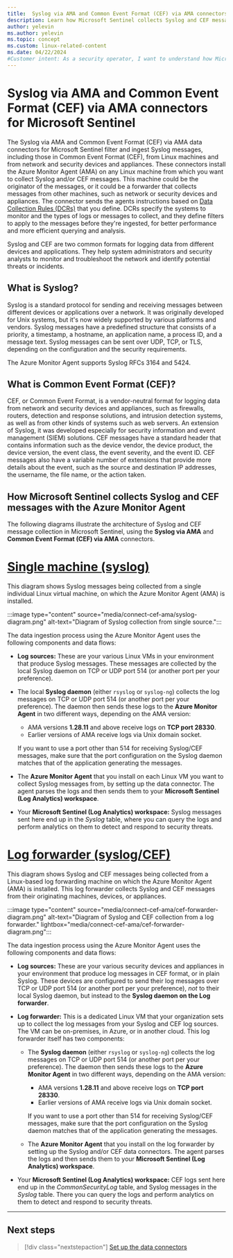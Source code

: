 ```yaml
---
title:  Syslog via AMA and Common Event Format (CEF) via AMA connectors for Microsoft Sentinel
description: Learn how Microsoft Sentinel collects Syslog and CEF messages with the Azure Monitor Agent.
author: yelevin
ms.author: yelevin
ms.topic: concept
ms.custom: linux-related-content
ms.date: 04/22/2024
#Customer intent: As a security operator, I want to understand how Microsoft Sentinel collects Syslog and CEF messages with the Azure Monitor Agent so that I can determine if this solution fits my organization's needs.  
---
```


# Syslog via AMA and Common Event Format (CEF) via AMA connectors for Microsoft Sentinel

The Syslog via AMA and Common Event Format (CEF) via AMA data connectors for Microsoft Sentinel filter and ingest Syslog messages, including those in Common Event Format (CEF), from Linux machines and from network and security devices and appliances. These connectors install the Azure Monitor Agent (AMA) on any Linux machine from which you want to collect Syslog and/or CEF messages. This machine could be the originator of the messages, or it could be a forwarder that collects messages from other machines, such as network or security devices and appliances. The connector sends the agents instructions based on [Data Collection Rules (DCRs)](../azure-monitor/essentials/data-collection-rule-overview.md) that you define. DCRs specify the systems to monitor and the types of logs or messages to collect, and they define filters to apply to the messages before they're ingested, for better performance and more efficient querying and analysis.

Syslog and CEF are two common formats for logging data from different devices and applications. They help system administrators and security analysts to monitor and troubleshoot the network and identify potential threats or incidents.

## What is Syslog?

Syslog is a standard protocol for sending and receiving messages between different devices or applications over a network. It was originally developed for Unix systems, but it's now widely supported by various platforms and vendors. Syslog messages have a predefined structure that consists of a priority, a timestamp, a hostname, an application name, a process ID, and a message text. Syslog messages can be sent over UDP, TCP, or TLS, depending on the configuration and the security requirements.

The Azure Monitor Agent supports Syslog RFCs 3164 and 5424.

## What is Common Event Format (CEF)?

CEF, or Common Event Format, is a vendor-neutral format for logging data from network and security devices and appliances, such as firewalls, routers, detection and response solutions, and intrusion detection systems, as well as from other kinds of systems such as web servers. An extension of Syslog, it was developed especially for security information and event management (SIEM) solutions. CEF messages have a standard header that contains information such as the device vendor, the device product, the device version, the event class, the event severity, and the event ID. CEF messages also have a variable number of extensions that provide more details about the event, such as the source and destination IP addresses, the username, the file name, or the action taken.

## How Microsoft Sentinel collects Syslog and CEF messages with the Azure Monitor Agent

The following diagrams illustrate the architecture of Syslog and CEF message collection in Microsoft Sentinel, using the **Syslog via AMA** and **Common Event Format (CEF) via AMA** connectors.

# [Single machine (syslog)](#tab/single)

This diagram shows Syslog messages being collected from a single individual Linux virtual machine, on which the Azure Monitor Agent (AMA) is installed.

:::image type="content" source="media/connect-cef-ama/syslog-diagram.png" alt-text="Diagram of Syslog collection from single source.":::

The data ingestion process using the Azure Monitor Agent uses the following components and data flows:

- **Log sources:** These are your various Linux VMs in your environment that produce Syslog messages. These messages are collected by the local Syslog daemon on TCP or UDP port 514 (or another port per your preference).

- The local **Syslog daemon** (either `rsyslog` or `syslog-ng`) collects the log messages on TCP or UDP port 514 (or another port per your preference). The daemon then sends these logs to the **Azure Monitor Agent**  in two different ways, depending on the AMA version:
     - AMA versions **1.28.11** and above receive logs on **TCP port 28330**.
    - Earlier versions of AMA receive logs via Unix domain socket.
    
    If you want to use a port other than 514 for receiving Syslog/CEF messages, make sure that the port configuration on the Syslog daemon matches that of the application generating the messages.

- The **Azure Monitor Agent** that you install on each Linux VM you want to collect Syslog messages from, by setting up the data connector. The agent parses the logs and then sends them to your **Microsoft Sentinel (Log Analytics) workspace**.

- Your **Microsoft Sentinel (Log Analytics) workspace:** Syslog messages sent here end up in the *Syslog* table, where you can query the logs and perform analytics on them to detect and respond to security threats.

# [Log forwarder (syslog/CEF)](#tab/forwarder)

This diagram shows Syslog and CEF messages being collected from a Linux-based log forwarding machine on which the Azure Monitor Agent (AMA) is installed. This log forwarder collects Syslog and CEF messages from their originating machines, devices, or appliances.

:::image type="content" source="media/connect-cef-ama/cef-forwarder-diagram.png" alt-text="Diagram of Syslog and CEF collection from a log forwarder." lightbox="media/connect-cef-ama/cef-forwarder-diagram.png":::

The data ingestion process using the Azure Monitor Agent uses the following components and data flows:

- **Log sources:** These are your various security devices and appliances in your environment that produce log messages in CEF format, or in plain Syslog. These devices are configured to send their log messages over TCP or UDP port 514 (or another port per your preference), *not* to their local Syslog daemon, but instead to the **Syslog daemon on the Log forwarder**.

- **Log forwarder:** This is a dedicated Linux VM that your organization sets up to collect the log messages from your Syslog and CEF log sources. The VM can be on-premises, in Azure, or in another cloud. This log forwarder itself has two components:
    - The **Syslog daemon** (either `rsyslog` or `syslog-ng`) collects the log messages on TCP or UDP port 514 (or another port per your preference). The daemon then sends these logs to the **Azure Monitor Agent** in two different ways, depending on the AMA version:
      - AMA versions **1.28.11** and above receive logs on **TCP port 28330**.
      - Earlier versions of AMA receive logs via Unix domain socket.
      
      If you want to use a port other than 514 for receiving Syslog/CEF messages, make sure that the port configuration on the Syslog daemon matches that of the application generating the messages.
    - The **Azure Monitor Agent** that you install on the log forwarder by setting up the Syslog and/or CEF data connectors. The agent parses the logs and then sends them to your **Microsoft Sentinel (Log Analytics) workspace**.

- Your **Microsoft Sentinel (Log Analytics) workspace:** CEF logs sent here end up in the *CommonSecurityLog* table, and Syslog messages in the *Syslog* table. There you can query the logs and perform analytics on them to detect and respond to security threats.

---

## Next steps

> [!div class="nextstepaction"]
> [Set up the data connectors](connect-cef-syslog-ama.md)